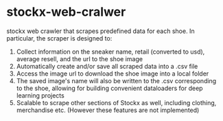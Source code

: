 # stockx-web-cralwer
stockx web crawler that scrapes predefined data for each shoe. In particular, the scraper is designed to:

1. Collect information on the sneaker name, retail (converted to usd), average resell, and the url to the shoe image
2. Automatically create and/or save all scraped data into a .csv file
3. Access the image url to download the shoe image into a local folder
4. The saved image's name will also be written to the .csv corresponding to the shoe, allowing for building convenient dataloaders for deep learning projects
5. Scalable to scrape other sections of Stockx as well, including clothing, merchandise etc. (However these features are not implemented)

